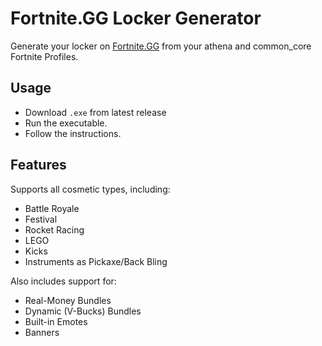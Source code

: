# Fortnite.GG Locker Generator

Generate your locker on [Fortnite.GG](https://fortnite.gg) from your athena and common_core Fortnite Profiles.

## Usage

- Download `.exe` from latest release
- Run the executable.
- Follow the instructions.

## Features

Supports all cosmetic types, including:

- Battle Royale
- Festival
- Rocket Racing
- LEGO
- Kicks
- Instruments as Pickaxe/Back Bling

Also includes support for:

- Real-Money Bundles
- Dynamic (V-Bucks) Bundles
- Built-in Emotes
- Banners
